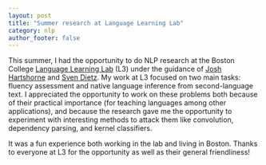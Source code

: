 ```yaml
---
layout: post
title: "Summer research at Language Learning Lab"
category: nlp
author_footer: false
---
```


This summer, I had the opportunity to do NLP research at the Boston College [Language Learning Lab](http://l3atbc.org/) (L3) under the guidance of [Josh Hartshorne](http://www.bc.edu/schools/cas/psych/people/faculty/hartshorne.html) and [Sven Dietz](https://genetics.med.harvard.edu/lab/church/sdietz). My work at L3 focused on two main tasks: fluency assessment and native language inference from second-language text. I appreciated the opportunity to work on these problems both because of their practical importance (for teaching languages among other applications), and because the research gave me the opportunity to experiment with interesting methods to attack them like convolution, dependency parsing, and kernel classifiers.

It was a fun experience both working in the lab and living in Boston. Thanks to everyone at L3 for the opportunity as well as their general friendliness!